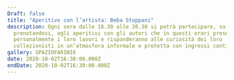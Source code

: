 ```yaml
---
Draft: false
title: "Aperitivo con l’artista: Beba Stoppani"
description: Ogni sera dalle 18.30 alle 20.30 si potrà partecipare, su invito o
  prenotandosi, agli aperitivi con gli autori che in questi orari presenteranno
  personalmente i loro lavori e risponderanno alle curiosità dei loro
  collezionisti in un’atmosfera informale e protetta con ingressi contingentati.
gallery: SPAZIOFARINI6
date: 2020-10-02T16:30:00.000Z
endDate: 2020-10-02T16:30:00.000Z
---
```

